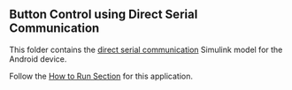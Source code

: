 ## Button Control using Direct Serial Communication
This folder contains the [direct serial communication](https://github.com/AqeelJar/Android-Arduino_Face_Detection_Robot/blob/main/Arduino%20Uno%20Robot%20Control/Direct%20Serial%20Communication/ButtonControlApp.slx) Simulink model for the Android device.

Follow the [How to Run Section](https://github.com/AqeelJar/Android-Arduino_Face_Detection_Robot/tree/main?tab=readme-ov-file#direct-serial-communication-buttoncontrolappslx) for this application.
